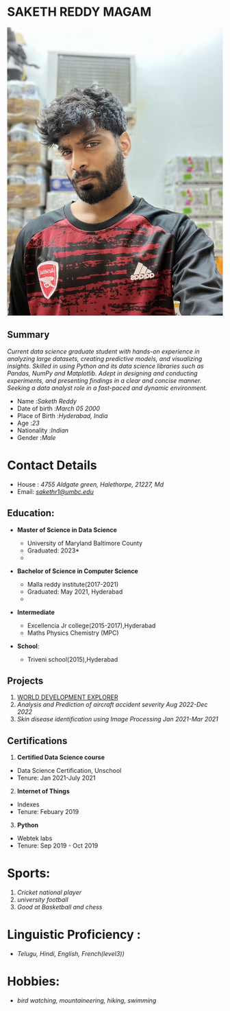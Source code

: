 # SAKETH REDDY MAGAM 
![SAKETH REDDY'S HEADSHOT](https://github.com/saketh105/saketh105/blob/main/IMG_E0720.JPG)
## Summary
*Current data science graduate student with hands-on experience in analyzing large datasets, creating predictive models, and visualizing insights. Skilled in using Python and its data science libraries such as Pandas, NumPy and Matplotlib. Adept in designing and conducting experiments, and presenting findings in a clear and concise manner. Seeking a data analyst role in a fast-paced and dynamic environment.*

- Name :*Saketh Reddy*
- Date of birth :*March 05 2000*
- Place of Birth :*Hyderabad, India*
- Age :*23*
- Nationality :*Indian*
- Gender :*Male*

# Contact Details
- House : *4755 Aldgate green, Halethorpe, 21227, Md*
- Email: *sakethr1@umbc.edu*

## Education:
- **Master of Science in Data Science**
  - University of Maryland Baltimore County
  - Graduated: 2023*
  - 
- **Bachelor of Science in Computer Science**
  - Malla reddy institute(2017-2021)
  - Graduated: May 2021, Hyderabad
  - 
- **Intermediate**
  - Excellencia Jr college(2015-2017),Hyderabad
  - Maths Physics Chemistry (MPC)

- **School**:
  - Triveni school(2015),Hyderabad

## Projects
1. [WORLD DEVELOPMENT EXPLORER](https://github.com/saketh105/Data690/blob/main/WORLD%20DEVELOPMENT%20EXPLORER/PART_A.md)
2. *Analysis and Prediction of aircraft accident severity Aug 2022-Dec 2022*
3. *Skin disease identification using Image Processing	Jan 2021-Mar 2021*

## Certifications
1. **Certified Data Science course**
  - Data Science Certification, Unschool
  - Tenure: Jan 2021-July 2021
    
2.  **Internet of Things**
  - Indexes                   
  - Tenure: Febuary 2019
    
3. **Python**
  - Webtek labs             
  - Tenure: Sep 2019 - Oct 2019
    
# Sports:
1. *Cricket national player*
2. *university football*
3. *Good at Basketball and chess*

# Linguistic Proficiency :
- *Telugu, Hindi, English, French(level3))*

# Hobbies:
- *bird watching, mountaineering, hiking, swimming*
